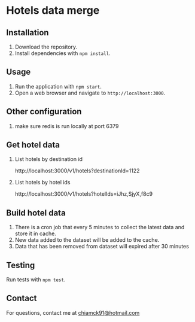 # Hotels data merge

## Installation

1. Download the repository.
2. Install dependencies with `npm install`.

## Usage

1. Run the application with `npm start`.
2. Open a web browser and navigate to `http://localhost:3000`.

## Other configuration

1. make sure redis is run locally at port 6379

## Get hotel data

1. List hotels by destination id

   http://localhost:3000/v1/hotels?destinationId=1122

2. List hotels by hotel ids

   http://localhost:3000/v1/hotels?hotelIds=iJhz,SjyX,f8c9

## Build hotel data

1. There is a cron job that every 5 minutes to collect the latest data and store it in cache.
2. New data added to the dataset will be added to the cache.
2. Data that has been removed from dataset will expired after 30 minutes


## Testing

Run tests with `npm test`.


## Contact

For questions, contact me at chiamck91@hotmail.com
